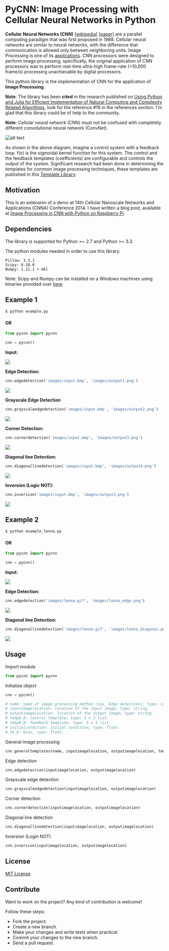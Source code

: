 # PyCNN: Image Processing with Cellular Neural Networks in Python

**Cellular Neural Networks (CNN)** [[wikipedia]](https://en.wikipedia.org/wiki/Cellular_neural_network) [[paper]](http://ieeexplore.ieee.org/stamp/stamp.jsp?arnumber=7600) are a parallel computing paradigm that was first proposed in 1988. Cellular neural networks are similar to neural networks, with the difference that communication is allowed only between neighboring units. Image Processing is one of its [applications](https://en.wikipedia.org/wiki/Cellular_neural_network#Applications). CNN processors were designed to perform image processing; specifically, the original application of CNN processors was to perform real-time ultra-high frame-rate (>10,000 frame/s) processing unachievable by digital processors.

This python library is the implementation of CNN for the application of **Image Processing**.

**Note**: The library has been **cited** in the research published on [Using Python and Julia for Efficient Implementation of Natural Computing and Complexity Related Algorithms](http://ieeexplore.ieee.org/xpl/articleDetails.jsp?arnumber=7168488), look for the reference #19 in the references section. I'm glad that this library could be of help to the community.

**Note**: Cellular neural network (CNN) must not be confused with completely different convolutional neural network (ConvNet).

![alt text](http://www.isiweb.ee.ethz.ch/haenggi/CNN_web/CNN_figures/blockdiagram.gif "CNN Architecture")

As shown in the above diagram, imagine a control system with a feedback loop. f(x) is the sigmoidal kernel function for this system. The control and the feedback templates (coefficients) are configurable and controls the output of the system. Significant research had been done in determining the templates for common image processing techniques, these templates are published in this [Template Library](http://cnn-technology.itk.ppke.hu/Template_library_v4.0alpha1.pdf).

## Motivation

This is an extension of a demo at 14th Cellular Nanoscale Networks and Applications (CNNA) Conference 2014. I have written a blog post, available at [Image Processing in CNN with Python on Raspberry Pi](http://blog.ankitaggarwal.me/technology/image-processing-with-cellular-neural-networks-in-python-on-raspberry-pi).

## Dependencies

The library is supported for Python >= 2.7 and Python >= 3.3.

The python modules needed in order to use this library.
```
Pillow: 3.3.1
Scipy: 0.18.0
Numpy: 1.11.1 + mkl
```
Note: Scipy and Numpy can be installed on a Windows machines using binaries provided over [here](http://www.lfd.uci.edu/%7Egohlke/pythonlibs).

## Example 1

```sh
$ python example.py
```

#### OR

```python
from pycnn import pycnn

cnn = pycnn()
```

**Input:**

![](https://raw.githubusercontent.com/ankitaggarwal011/PyCNN/master/images/input.bmp)

**Edge Detection:**

```python
cnn.edgedetection('images/input.bmp', 'images/output1.png')
```

![](https://raw.githubusercontent.com/ankitaggarwal011/PyCNN/master/images/output1.png)

**Grayscale Edge Detection**

```python
cnn.grayscaleedgedetection('images/input.bmp', 'images/output2.png')
```

![](https://raw.githubusercontent.com/ankitaggarwal011/PyCNN/master/images/output2.png)

**Corner Detection:**

```python
cnn.cornerdetection('images/input.bmp', 'images/output3.png')
```

![](https://raw.githubusercontent.com/ankitaggarwal011/PyCNN/master/images/output3.png)

**Diagonal line Detection:**

```python
cnn.diagonallinedetection('images/input.bmp', 'images/output4.png')
```

![](https://raw.githubusercontent.com/ankitaggarwal011/PyCNN/master/images/output4.png)

**Inversion (Logic NOT):**

```python
cnn.inversion('images/input.bmp', 'images/output5.png')
```

![](https://raw.githubusercontent.com/ankitaggarwal011/PyCNN/master/images/output5.png)

## Example 2

```sh
$ python example_lenna.py
```

#### OR

```python
from pycnn import pycnn

cnn = pycnn()
```

**Input:**

![](https://raw.githubusercontent.com/ankitaggarwal011/PyCNN/master/images/lenna.gif)

**Edge Detection:**

```python
cnn.edgedetection('images/lenna.gif', 'images/lenna_edge.png')
```

![](https://raw.githubusercontent.com/ankitaggarwal011/PyCNN/master/images/lenna_edge.png)

**Diagonal line Detection:**

```python
cnn.diagonallinedetection('images/lenna.gif', 'images/lenna_diagonal.png')
```

![](https://raw.githubusercontent.com/ankitaggarwal011/PyCNN/master/images/lenna_diagonal.png)

## Usage

Import module

```python
from pycnn import pycnn
```

Initialize object

```python
cnn = pycnn()
```

```python
# name: name of image processing method (say, Edge detection); type: string
# inputimagelocation: location of the input image; type: string.
# outputimagelocation: location of the output image; type: string.
# tempA_A: control template; type: 3 x 3 list.
# tempB_B: feedback template; type: 3 x 3 list.
# initialcondition: initial condition, type: float.
# Ib_b: bias, type: float.
```

General image processing

```python
cnn.generaltemplates(name, inputimagelocation, outputimagelocation, tempA_A, tempB_B, initialcondition, Ib_b)
```

Edge detection

```python
cnn.edgedetection(inputimagelocation, outputimagelocation)
```

Grayscale edge detection

```python
cnn.grayscaleedgedetection(inputimagelocation, outputimagelocation)
```

Corner detection

```python
cnn.cornerdetection(inputimagelocation, outputimagelocation)
```

Diagonal line detection

```python
cnn.diagonallinedetection(inputimagelocation, outputimagelocation)
```

Inversion (Login NOT)

```python
cnn.inversion(inputimagelocation, outputimagelocation)
```

## License

[MIT License](https://github.com/ankitaggarwal011/PyCNN/blob/master/LICENSE)

## Contribute

Want to work on the project? Any kind of contribution is welcome!

Follow these steps:
- Fork the project.
- Create a new branch.
- Make your changes and write tests when practical.
- Commit your changes to the new branch.
- Send a pull request.
